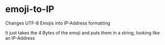 # emoji-to-IP
Changes UTF-8 Emojis into IP-Address formatting

It just takes the 4 Bytes of the emoji and puts them in a string, looking like an IP-Address
